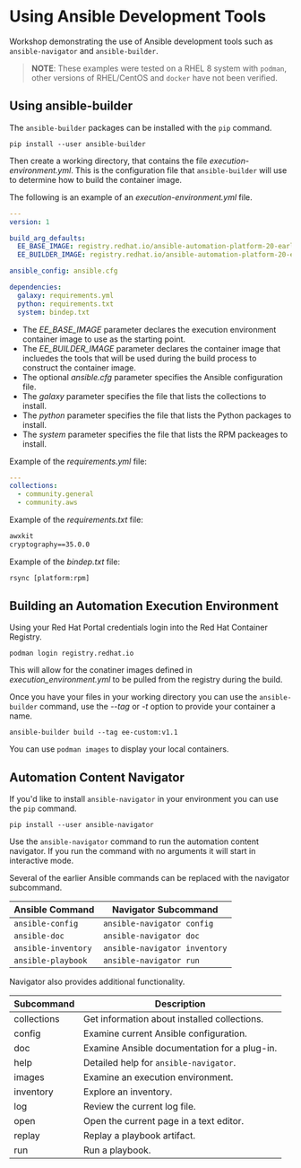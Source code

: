 # Using Ansible Development Tools

Workshop demonstrating the use of Ansible development tools such as `ansible-navigator`
and `ansible-builder`.

>**NOTE**: These examples were tested on a RHEL 8 system with `podman`, other versions
of RHEL/CentOS and `docker` have not been verified.

## Using ansible-builder

The `ansible-builder` packages can be installed with the `pip` command.

```shell
pip install --user ansible-builder
```

Then create a working directory, that contains the file _execution-environment.yml_.
This is the configuration file that `ansible-builder` will use to determine how
to build the container image.

The following is an example of an _execution-environment.yml_ file.

```yml
---
version: 1

build_arg_defaults:
  EE_BASE_IMAGE: registry.redhat.io/ansible-automation-platform-20-early-access/ee-minimal-rhel8:3.0
  EE_BUILDER_IMAGE: registry.redhat.io/ansible-automation-platform-20-early-access/ansible-builder-rhel8:3.0

ansible_config: ansible.cfg

dependencies:
  galaxy: requirements.yml
  python: requirements.txt
  system: bindep.txt
```

 - The _EE_BASE_IMAGE_ parameter declares the execution environment container image
   to use as the starting point.
 - The _EE_BUILDER_IMAGE_ parameter declares the container image that incluedes the
   tools that will be used during the build process to construct the container image.
 - The optional _ansible.cfg_ parameter specifies the Ansible configuration file.
 - The _galaxy_ parameter specifies the file that lists the collections to install.
 - The _python_ parameter specifies the file that lists the Python packages to install.
 - The _system_ parameter specifies the file that lists the RPM packeages to install.

Example of the _requirements.yml_ file:

```yml
---
collections:
  - community.general
  - community.aws
```

Example of the _requirements.txt_ file:

```txt
awxkit
cryptography==35.0.0
```

Example of the _bindep.txt_ file:

```txt
rsync [platform:rpm]
```

## Building an Automation Execution Environment

Using your Red Hat Portal credentials login into the Red Hat Container Registry.

```shell
podman login registry.redhat.io
```

This will allow for the conatiner images defined in _execution_environment.yml_ to
be pulled from the registry during the build.

Once you have your files in your working directory you can use the  `ansible-builder`
command, use the _--tag_ or _-t_ option to provide your container a name.

```shell
ansible-builder build --tag ee-custom:v1.1
```

You can use `podman images` to display your local containers.

## Automation Content Navigator

If you'd like to install `ansible-navigator` in your environment you can use the
`pip` command.

```shell
pip install --user ansible-navigator
```

Use the `ansible-navigator` command to run the automation content navigator. If you
run the command with no arguments it will start in interactive mode.

Several of the earlier Ansible commands can be replaced with the navigator subcommand.

| **Ansible Command** | **Navigator Subcommand** |
| --- | --- |
| `ansible-config` | `ansible-navigator config` |
| `ansible-doc` | `ansible-navigator doc` |
| `ansible-inventory` | `ansible-navigator inventory` |
| `ansible-playbook` | `ansible-navigator run` |

Navigator also provides additional functionality.

| **Subcommand** | **Description** |
| --- | --- |
| collections | Get information about installed collections. |
| config | Examine current Ansible configuration. |
| doc | Examine Ansible documentation for a plug-in. |
| help | Detailed help for `ansible-navigator`. |
| images | Examine an execution environment. |
| inventory | Explore an inventory. |
| log | Review the current log file. |
| open | Open the current page in a text editor. |
| replay | Replay a playbook artifact. |
| run | Run a playbook.|
